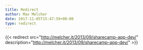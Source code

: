 ```yaml
---
title: Redirect
author: Max Melcher
date: 2017-11-05T15:47:59+00:00
type: redirect
---
```

{{< redirect src="http://melcher.it/2013/09/sharecamp-app-dev/" description="http://melcher.it/2013/09/sharecamp-app-dev/" >}}
